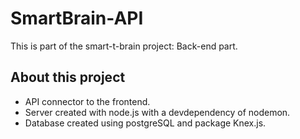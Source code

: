 # SmartBrain-API
This is part of the smart-t-brain project: Back-end part.

## About this project
- API connector to the frontend.
- Server created with node.js with a devdependency of nodemon.
- Database created using postgreSQL and package Knex.js.

